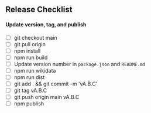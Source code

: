 ## Release Checklist

#### Update version, tag, and publish
- [ ] git checkout main
- [ ] git pull origin
- [ ] npm install
- [ ] npm run build
- [ ] Update version number in `package.json` and `README.md`
- [ ] npm run wikidata
- [ ] npm run dist
- [ ] git add . && git commit -m 'vA.B.C'
- [ ] git tag vA.B.C
- [ ] git push origin main vA.B.C
- [ ] npm publish
